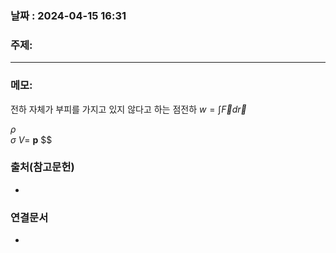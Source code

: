 
### 날짜 : 2024-04-15 16:31

### 주제: #

---
### 메모: 
전하 자체가 부피를 가지고 있지 않다고 하는 점전하
$w = \int \vec F d\vec r$ 

$\rho$    
$\sigma$ 
$V =$ **p** $$ 
### 출처(참고문헌)
-

### 연결문서
-